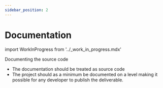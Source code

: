 ```yaml
---
sidebar_position: 2
---
```


# Documentation

import WorkInProgress from '../_work_in_progress.mdx'

<WorkInProgress />

Documenting the source code

- The documentation should be treated as source code
- The project should as a minimum be documented on a level making it possible for any developer to publish the deliverable. 
